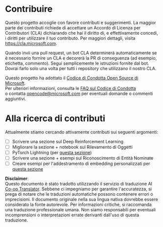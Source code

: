 <!--
CO_OP_TRANSLATOR_METADATA:
{
  "original_hash": "847a587aa1b83f4d00858183ff3ed18a",
  "translation_date": "2025-08-26T07:16:05+00:00",
  "source_file": "etc/CONTRIBUTING.md",
  "language_code": "it"
}
-->
# Contribuire

Questo progetto accoglie con favore contributi e suggerimenti. La maggior parte dei contributi richiede di accettare un Accordo di Licenza per Contributori (CLA) dichiarando che hai il diritto di, e effettivamente concedi, i diritti per utilizzare il tuo contributo. Per maggiori dettagli, visita https://cla.microsoft.com.

Quando invii una pull request, un bot CLA determinerà automaticamente se è necessario fornire un CLA e decorerà la PR di conseguenza (ad esempio, etichetta, commento). Segui semplicemente le istruzioni fornite dal bot. Dovrai farlo solo una volta per tutti i repository che utilizzano il nostro CLA.

Questo progetto ha adottato il [Codice di Condotta Open Source di Microsoft](https://opensource.microsoft.com/codeofconduct/).  
Per ulteriori informazioni, consulta le [FAQ sul Codice di Condotta](https://opensource.microsoft.com/codeofconduct/faq/)  
o contatta [opencode@microsoft.com](mailto:opencode@microsoft.com) per eventuali domande o commenti aggiuntivi.

# Alla ricerca di contributi

Attualmente stiamo cercando attivamente contributi sui seguenti argomenti:

- [ ] Scrivere una sezione sul Deep Reinforcement Learning  
- [ ] Migliorare la sezione + notebook sul Rilevamento di Oggetti  
- [ ] PyTorch Lightning (per [questa sezione](https://github.com/microsoft/AI-For-Beginners/blob/main/3-NeuralNetworks/05-Frameworks/README.md))  
- [ ] Scrivere una sezione + esempi sul Riconoscimento di Entità Nominate  
- [ ] Creare esempi per l'addestramento di embedding personalizzati per [questa sezione](https://github.com/microsoft/AI-For-Beginners/tree/main/5-NLP/15-LanguageModeling)  

**Disclaimer**:  
Questo documento è stato tradotto utilizzando il servizio di traduzione AI [Co-op Translator](https://github.com/Azure/co-op-translator). Sebbene ci impegniamo per garantire l'accuratezza, si prega di notare che le traduzioni automatiche possono contenere errori o imprecisioni. Il documento originale nella sua lingua nativa dovrebbe essere considerato la fonte autorevole. Per informazioni critiche, si raccomanda una traduzione professionale umana. Non siamo responsabili per eventuali incomprensioni o interpretazioni errate derivanti dall'uso di questa traduzione.